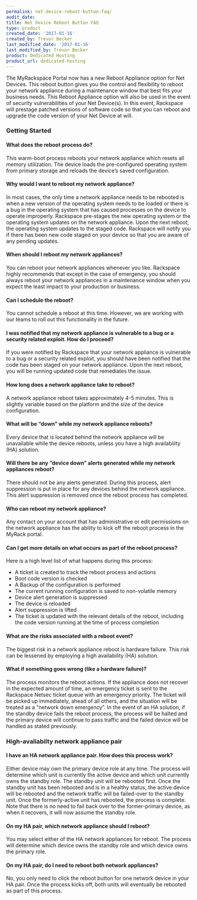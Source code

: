 ```yaml
---
permalink: net-device-reboot-button-faq/
audit_date:
title: Net Device Reboot Button FAQ
type: product
created_date: '2017-01-16'
created_by: Trevor Becker
last_modified_date: '2017-01-16'
last_modified_by: Trevor Becker
product: Dedicated Hosting
product_url: dedicated-hosting
---
```


The MyRackspace Portal now has a new Reboot Appliance option for Net Devices. This reboot button gives you the control and flexibility to reboot your network appliance during a maintenance window that best fits your business needs. This Reboot Appliance option will also be used in the event of security vulnerabilities of your Net Device(s). In this event,  Rackspace will prestage patched versions of software code so that you can reboot and upgrade the code version of your Net Device at will.

### Getting Started

#### What does the reboot process do?

This warm-boot process reboots your network appliance which resets all memory utilization. The device loads the pre-configured operating system from primary storage and reloads the device’s saved configuration.

 
 
#### Why would I want to reboot my network appliance?

In most cases, the only time a network appliance needs to be rebooted is when a new version of the operating system needs to be loaded or there is a bug in the operating system that has caused processes on the device to operate improperly. Rackspace pre-stages the new operating system or the operating system updates on the network appliance. Upon the next reboot, the operating system updates to the staged code. Rackspace will notify you if there has been new code staged on your device so that you are aware of any pending updates.
 
 
 
#### When should I reboot my network appliances?

You can reboot your network appliances whenever you like. Rackspace highly recommends that except in the case of emergency, you should always reboot your network appliances in a maintenance window when you expect the least impact to your production or business.



#### Can I schedule the reboot?

You cannot schedule a reboot at this time. However, we are working with our teams to roll out this functionality in the future.



#### I was notified that my network appliance is vulnerable to a bug or a security related exploit. How do I proceed?

If you were notified by Rackspace that your network appliance is vulnerable to a bug or a security related exploit, you should have been notified that the code has been staged on your network appliance. Upon the next reboot, you will be running updated code that remediates the issue.


 
#### How long does a network appliance take to reboot?

A network appliance reboot takes approximately 4-5 minutes. This is slightly variable based on the platform and the size of the device configuration.


 
#### What will be “down” while my network appliance reboots?

Every device that is located behind the network appliance will be unavailable while the device reboots, unless you have a high availability (HA) solution.


#### Will there be any “device down” alerts generated while my network appliances reboot?

There should not be any alerts generated. During this process, alert suppression is put in place for any devices behind the network appliance. This alert suppression is removed once the reboot process has completed.


 
#### Who can reboot my network appliance?

Any contact on your account that has administrative or edit permissions on the network appliance has the ability to kick off the reboot process in the MyRack portal.

 
 
#### Can I get more details on what occurs as part of the reboot process?

Here is a high level list of what happens during this process:

- A ticket is created to track the reboot process and actions
- Boot code version is checked
- A Backup of the configuration is performed
- The current running configuration is saved to non-volatile memory
- Device alert generation is suppressed
- The device is reloaded
- Alert suppression is lifted
- The ticket is updated with the relevant details of the reboot, including the code version running at the time of process completion


 
#### What are the risks associated with a reboot event?

The biggest risk in a network appliance reboot is hardware failure. This risk can be lessened by employing a high availability (HA) solution.


 
#### What if something goes wrong (like a hardware failure)?

The process monitors the reboot actions. If the appliance does not recover in the expected amount of time, an emergency ticket is sent to the Rackspace Netsec ticket queue with an emergency priority. The ticket will be picked up immediately, ahead of all others, and the situation will be treated as a “network down emergency”. In the event of an HA solution, if the standby device fails the reboot process, the process will be halted and the primary device will continue to pass traffic and the failed device will be handled as stated previously.


### High-avaliabilty network appliance pair 
 
#### I have an HA network appliance pair. How does this process work?

Either device may own the primary device role at any time. The process will determine which unit is currently the active device and which unit currently owns the standby role. The standby unit will be rebooted first. Once the standby unit has been rebooted and is in a healthy status, the active device will be rebooted and the network traffic will be failed-over to the standby unit. Once the formerly-active unit has rebooted, the process is complete. Note that there is no need to fail back over to the former-primary device, as when it recovers, it will now assume the standby role.


 
#### On my HA pair, which network appliance should I reboot?

You may select either of the HA network appliances for reboot. The process will determine which device owns the standby role and which device owns the primary role.


 
####  On my HA pair, do I need to reboot both network appliances?

No, you only need to click the reboot button for one network device in your HA pair. Once the process kicks off, both units will eventually be rebooted as part of this process.

